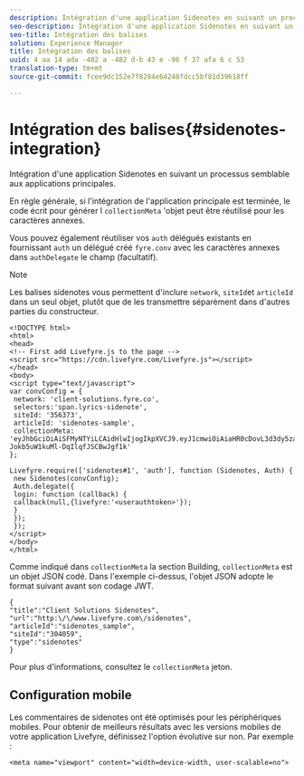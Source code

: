 ```yaml
---
description: Intégration d'une application Sidenotes en suivant un processus semblable aux applications principales.
seo-description: Intégration d'une application Sidenotes en suivant un processus semblable aux applications principales.
seo-title: Intégration des balises
solution: Experience Manager
title: Intégration des balises
uuid: 4 aa 14 ada -402 a -482 d-b 43 e -96 f 37 afa 6 c 53
translation-type: tm+mt
source-git-commit: fcee9dc152e7f8284e64248fdcc5bf81d39618ff

---
```



# Intégration des balises{#sidenotes-integration}

Intégration d&#39;une application Sidenotes en suivant un processus semblable aux applications principales.

En règle générale, si l&#39;intégration de l&#39;application principale est terminée, le code écrit pour générer l `collectionMeta` &#39;objet peut être réutilisé pour les caractères annexes.

Vous pouvez également réutiliser vos `auth` délégués existants en fournissant `auth` un délégué créé `fyre.conv` avec les caractères annexes dans `authDelegate` le champ (facultatif).

>[!NOTE]
>
>Les balises sidenotes vous permettent d&#39;inclure `network`, `siteId`et `articleId` dans un seul objet, plutôt que de les transmettre séparément dans d&#39;autres parties du constructeur.

```
<!DOCTYPE html> 
<html> 
<head> 
<!-- First add Livefyre.js to the page --> 
<script src="https://cdn.livefyre.com/Livefyre.js"></script> 
</head> 
<body> 
<script type="text/javascript"> 
var convConfig = { 
 network: 'client-solutions.fyre.co', 
 selectors:'span.lyrics-sidenote', 
 siteId: '356373', 
 articleId: 'sidenotes-sample', 
 collectionMeta: 'eyJhbGciOiAiSFMyNTYiLCAidHlwIjogIkpXVCJ9.eyJ1cmwiOiAiaHR0cDovL3d3dy5zaWRlbm90ZXMtZGVtby5jb20vbHlyaWNzIiwgInNpdGVJZCI6ICIzMDQwNTkiLCAidHlwZSI6ICJzaWRlbm90ZXMiLCAiYXJ0aWNsZUlkIjogInNpZGVub3Rlc19zYW1wbGUiLCAidGl0bGUiOiAiQ2xpZW50IFNvbHV0aW9ucyBTaWRlbm90ZXMifQ.2gxnsM0TS8dfp-Jokb5uW1kuMl-DqIlqfJSCBwJgf1k' 
}; 
  
Livefyre.require(['sidenotes#1', 'auth'], function (Sidenotes, Auth) { 
 new Sidenotes(convConfig); 
 Auth.delegate({ 
 login: function (callback) { 
 callback(null,{livefyre:'<userauthtoken>'}); 
 } 
 }); 
 }); 
</script> 
</body> 
</html>
```

Comme indiqué dans `collectionMeta` la section Building, `collectionMeta` est un objet JSON codé. Dans l&#39;exemple ci-dessus, l&#39;objet JSON adopte le format suivant avant son codage JWT.

```
{ 
"title":"Client Solutions Sidenotes", 
"url":"http:\/\/www.livefyre.com\/sidenotes", 
"articleId":"sidenotes_sample", 
"siteId":"304059", 
"type":"sidenotes" 
}
```

Pour plus d&#39;informations, consultez le `collectionMeta` jeton.

## Configuration mobile

Les commentaires de sidenotes ont été optimisés pour les périphériques mobiles. Pour obtenir de meilleurs résultats avec les versions mobiles de votre application Livefyre, définissez l&#39;option évolutive sur non. Par exemple :

```
<meta name="viewport" content="width=device-width, user-scalable=no">
```
